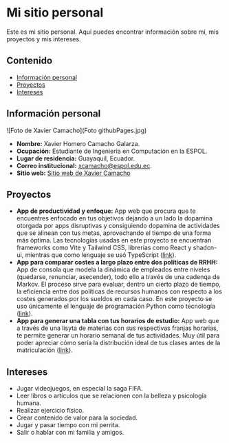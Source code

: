 # Mi sitio personal
Este es mi sitio personal. Aquí puedes encontrar información sobre mí, mis
proyectos y mis intereses.

## Contenido
* [Información personal](#información-personal)
* [Proyectos](#proyectos)
* [Intereses](#intereses)
  
## Información personal
![Foto de Xavier Camacho](Foto githubPages.jpg)
* **Nombre:** Xavier Homero Camacho Galarza.
* **Ocupación:** Estudiante de Ingeniería en Computación en la ESPOL.
* **Lugar de residencia:** Guayaquil, Ecuador.
* **Correo institucional:** xcamacho@espol.edu.ec.
* **Sitio web:** [Sitio web de Xavier Camacho](https://xavih830.github.io/Xavih830)
  
## Proyectos
* **App de productividad y enfoque:** App web que procura que te encuentres enfocado en tus objetivos dejando a un lado la dopamina otorgada por apps disruptivas y consiguiendo dopamina de actividades que se alinean con tus metas, aprovechando el tiempo de una forma más óptima. Las tecnologías usadas en este proyecto se encuentran frameworks como Vite y Tailwind CSS, librerías como React y shadcn-ui, mientras que como lenguaje se usó TypeScript ([link](https://github.com/Xavih830/Lock-In)).
* **App para comparar costes a largo plazo entre dos políticas de RRHH:** App de consola que modela la dinámica de empleados entre niveles (quedarse, renunciar, asecender), todo ello a través de una cadenqa de Markov. El proceso sirve para evaluar, dentro un cierto plazo de tiempo, la eficiencia entre dos políticas de recursos humanos con respecto a los costes generados por los sueldos en cada caso. En este proyecto se uso únicamente el lenguaje de programación Python como tecnología ([link](https://github.com/Xavih830/proyectoAL)).
* **App para generar una tabla con tus horarios de estudio:** App web que a través de una lisyta de materias con sus respectivas franjas horarias, te permite generar un horario semanal de tus actividades. Muy útil para poder apreciar cómo sería la distribución ideal de tus clases antes de la matriculación ([link](https://github.com/Xavih830/creaHorarios)).
  
## Intereses
* Jugar videojuegos, en especial la saga FIFA.
* Leer libros o artículos que se relacionen con la belleza y psicología humana.
* Realizar ejercicio físico.
* Crear contenido de valor para la sociedad.
* Jugar y pasar tiempo con mi perrita.
* Salir o hablar con mi familia y amigos.
